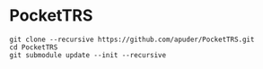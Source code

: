 
# PocketTRS

```
git clone --recursive https://github.com/apuder/PocketTRS.git
cd PocketTRS
git submodule update --init --recursive
```

